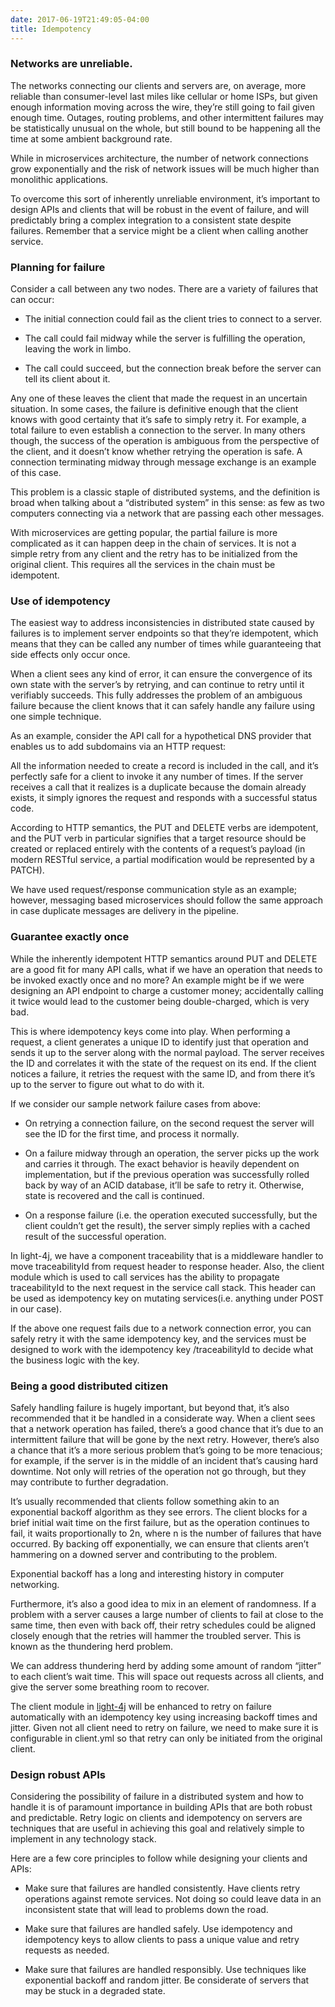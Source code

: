 ```yaml
---
date: 2017-06-19T21:49:05-04:00
title: Idempotency
---
```


### Networks are unreliable. 

The networks connecting our clients and servers are, on average, more reliable than 
consumer-level last miles like cellular or home ISPs, but given enough information 
moving across the wire, they’re still going to fail given enough time. Outages, 
routing problems, and other intermittent failures may be statistically unusual on 
the whole, but still bound to be happening all the time at some ambient background rate.

While in microservices architecture, the number of network connections grow
exponentially and the risk of network issues will be much higher than monolithic
applications. 

To overcome this sort of inherently unreliable environment, it’s important to design 
APIs and clients that will be robust in the event of failure, and will predictably 
bring a complex integration to a consistent state despite failures. Remember that a
service might be a client when calling another service.

### Planning for failure
  
Consider a call between any two nodes. There are a variety of failures that can occur:

- The initial connection could fail as the client tries to connect to a server.

- The call could fail midway while the server is fulfilling the operation, leaving 
the work in limbo.

- The call could succeed, but the connection break before the server can tell its 
client about it.

Any one of these leaves the client that made the request in an uncertain situation. 
In some cases, the failure is definitive enough that the client knows with good certainty 
that it’s safe to simply retry it. For example, a total failure to even establish a 
connection to the server. In many others though, the success of the operation is ambiguous 
from the perspective of the client, and it doesn’t know whether retrying the operation is 
safe. A connection terminating midway through message exchange is an example of this case.

This problem is a classic staple of distributed systems, and the definition is broad when 
talking about a “distributed system” in this sense: as few as two computers connecting 
via a network that are passing each other messages.
 
With microservices are getting popular, the partial failure is more complicated as it can
happen deep in the chain of services. It is not a simple retry from any client and the retry
has to be initialized from the original client. This requires all the services in the chain
must be idempotent.


### Use of idempotency

The easiest way to address inconsistencies in distributed state caused by failures is to 
implement server endpoints so that they’re idempotent, which means that they can be called 
any number of times while guaranteeing that side effects only occur once.

When a client sees any kind of error, it can ensure the convergence of its own state with 
the server’s by retrying, and can continue to retry until it verifiably succeeds. This 
fully addresses the problem of an ambiguous failure because the client knows that it can 
safely handle any failure using one simple technique.

As an example, consider the API call for a hypothetical DNS provider that enables us to add 
subdomains via an HTTP request:


All the information needed to create a record is included in the call, and it’s perfectly 
safe for a client to invoke it any number of times. If the server receives a call that it 
realizes is a duplicate because the domain already exists, it simply ignores the request and 
responds with a successful status code.

According to HTTP semantics, the PUT and DELETE verbs are idempotent, and the PUT verb in 
particular signifies that a target resource should be created or replaced entirely with the 
contents of a request’s payload (in modern RESTful service, a partial modification would be 
represented by a PATCH).

We have used request/response communication style as an example; however, messaging based
microservices should follow the same approach in case duplicate messages are delivery in the
pipeline.

### Guarantee exactly once

While the inherently idempotent HTTP semantics around PUT and DELETE are a good fit for many 
API calls, what if we have an operation that needs to be invoked exactly once and no more? 
An example might be if we were designing an API endpoint to charge a customer money; accidentally 
calling it twice would lead to the customer being double-charged, which is very bad.

This is where idempotency keys come into play. When performing a request, a client generates a 
unique ID to identify just that operation and sends it up to the server along with the normal 
payload. The server receives the ID and correlates it with the state of the request on its end. 
If the client notices a failure, it retries the request with the same ID, and from there it’s 
up to the server to figure out what to do with it.

If we consider our sample network failure cases from above:

- On retrying a connection failure, on the second request the server will see the ID for the 
first time, and process it normally.

- On a failure midway through an operation, the server picks up the work and carries it through. 
The exact behavior is heavily dependent on implementation, but if the previous operation was 
successfully rolled back by way of an ACID database, it’ll be safe to retry it. Otherwise, state 
is recovered and the call is continued.

- On a response failure (i.e. the operation executed successfully, but the client couldn’t get 
the result), the server simply replies with a cached result of the successful operation.

In light-4j, we have a component traceability that is a middleware handler to move traceabilityId
from request header to response header. Also, the client module which is used to call services
has the ability to propagate traceabilityId to the next request in the service call stack. This
header can be used as idempotency key on mutating services(i.e. anything under POST in our case).

If the above one request fails due to a network connection error, you can safely retry it 
with the same idempotency key, and the services must be designed to work with the idempotency key
/traceabilityId to decide what the business logic with the key.

### Being a good distributed citizen

Safely handling failure is hugely important, but beyond that, it’s also recommended that it be 
handled in a considerate way. When a client sees that a network operation has failed, there’s 
a good chance that it’s due to an intermittent failure that will be gone by the next retry. 
However, there’s also a chance that it’s a more serious problem that’s going to be more tenacious; 
for example, if the server is in the middle of an incident that’s causing hard downtime. Not only 
will retries of the operation not go through, but they may contribute to further degradation.

It’s usually recommended that clients follow something akin to an exponential backoff algorithm 
as they see errors. The client blocks for a brief initial wait time on the first failure, but 
as the operation continues to fail, it waits proportionally to 2n, where n is the number of 
failures that have occurred. By backing off exponentially, we can ensure that clients aren’t 
hammering on a downed server and contributing to the problem.

Exponential backoff has a long and interesting history in computer networking.

Furthermore, it’s also a good idea to mix in an element of randomness. If a problem with a 
server causes a large number of clients to fail at close to the same time, then even with 
back off, their retry schedules could be aligned closely enough that the retries will hammer 
the troubled server. This is known as the thundering herd problem.

We can address thundering herd by adding some amount of random “jitter” to each client’s wait 
time. This will space out requests across all clients, and give the server some breathing room 
to recover.

The client module in [light-4j](https://github.com/networknt/light-4j) will be enhanced to retry 
on failure automatically with an idempotency key using increasing backoff times and jitter. Given
not all client need to retry on failure, we need to make sure it is configurable in client.yml so
that retry can only be initiated from the original client.


### Design robust APIs

Considering the possibility of failure in a distributed system and how to handle it is of 
paramount importance in building APIs that are both robust and predictable. Retry logic on 
clients and idempotency on servers are techniques that are useful in achieving this goal and 
relatively simple to implement in any technology stack.

Here are a few core principles to follow while designing your clients and APIs:

- Make sure that failures are handled consistently. Have clients retry operations against 
remote services. Not doing so could leave data in an inconsistent state that will lead to 
problems down the road.

- Make sure that failures are handled safely. Use idempotency and idempotency keys to allow 
clients to pass a unique value and retry requests as needed.

- Make sure that failures are handled responsibly. Use techniques like exponential backoff 
and random jitter. Be considerate of servers that may be stuck in a degraded state.


